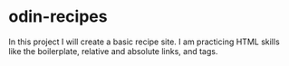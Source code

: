 # odin-recipes
In this project I will create a basic recipe site. I am practicing HTML skills like the boilerplate, 
relative and absolute links, and tags.

